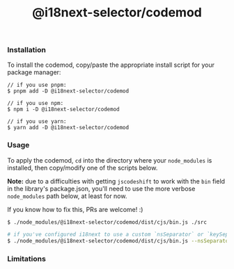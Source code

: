 <br>
<h1 align="center">@i18next-selector/codemod</h1>
<br>

### Installation

To install the codemod, copy/paste the appropriate install script for your package manager:

```base
// if you use pnpm:
$ pnpm add -D @i18next-selector/codemod

// if you use npm:
$ npm i -D @i18next-selector/codemod

// if you use yarn:
$ yarn add -D @i18next-selector/codemod
```

### Usage

To apply the codemod, `cd` into the directory where your `node_modules` is installed, then copy/modify one of the scripts below.

**Note:** due to a difficulties with getting `jscodeshift` to work with the `bin` field in the library's package.json, you'll need to use the more verbose `node_modules` path below, at least for now.

If you know how to fix this, PRs are welcome! :)

```bash
$ ./node_modules/@i18next-selector/codemod/dist/cjs/bin.js ./src

# if you've configured i18next to use a custom `nsSeparator` or `keySeparator`, pass them as flags:
$ ./node_modules/@i18next-selector/codemod/dist/cjs/bin.js --nsSeparator="::" --keySeparator="..." ./src
```

### Limitations
